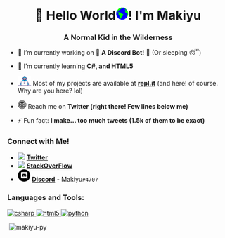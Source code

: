 <h1 align="center">👋 Hello World<img src="https://github.com/reachvivek/reachvivek/blob/master/Assets/Earth.gif" width="28px">! I'm Makiyu</h1>
<h3 align="center">A Normal Kid in the Wilderness</h3>

- 🔭 I’m currently working on 🤖 **A Discord Bot!** 🤖  (Or sleeping 😴)

- 🌱 I’m currently learning **C#, and HTML5**

- <img src="https://github.com/reachvivek/reachvivek/blob/master/Assets/Developer.gif" width="30px"> Most of my projects are available at [**repl.it**](https://repl.it/@Makiyu) (and here! of course. Why are you here? lol)

- <img src="https://github.com/Makiyu-py/Makiyu-py/blob/main/assets/mail-clipart.png" width="19px"> Reach me on **Twitter (right there! Few lines below me)**

- ⚡ Fun fact: **I make... too much tweets (1.5k of them to be exact)**

<h3 align="left">Connect with Me!</h3>

- <img src="https://cdn.jsdelivr.net/npm/simple-icons@3.0.1/icons/twitter.svg" width="26px" /> [**Twitter**](https://twitter.com/dank_err)
- <img src="https://cdn.jsdelivr.net/npm/simple-icons@3.0.1/icons/stackoverflow.svg" width="26px" /> [**StackOverFlow**](https://stackoverflow.com/users/14614326)
- <img src="https://github.com/Makiyu-py/Makiyu-py/blob/main/assets/discord_black_logo_icon_147145.png" width="28px" />   [**Discord**](https://tenor.com/view/dance-moves-dancing-singer-groovy-gif-17029825) - Makiyu`#4707`

<h3 align="left">Languages and Tools:</h3>
<p align="left"> <a href="https://www.w3schools.com/cs" target="_blank"> <img src="https://devicons.github.io/devicon/devicon.git/icons/csharp/csharp-original.svg" alt="csharp" width="40" height="40"/> </a> <a href="https://www.w3.org/html/" target="_blank"> <img src="https://devicons.github.io/devicon/devicon.git/icons/html5/html5-original-wordmark.svg" alt="html5" width="40" height="40"/> </a> <a href="https://www.python.org" target="_blank"> <img src="https://devicons.github.io/devicon/devicon.git/icons/python/python-original.svg" alt="python" width="40" height="40"/> </a> </p>

<p>&nbsp;<img align="center" src="https://github-readme-stats.vercel.app/api?username=makiyu-py&show_icons=true&locale=en" alt="makiyu-py" /></p>
